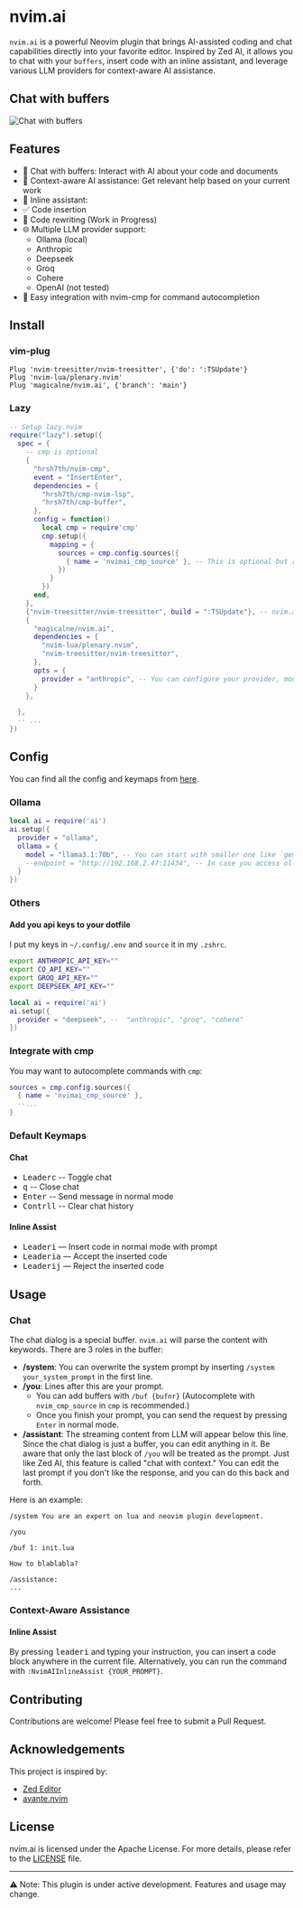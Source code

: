 # nvim.ai

`nvim.ai` is a powerful Neovim plugin that brings AI-assisted coding and chat capabilities directly into your favorite editor. Inspired by Zed AI, it allows you to chat with your `buffers`, insert code with an inline assistant, and leverage various LLM providers for context-aware AI assistance.

## Chat with buffers

![Chat with buffers](https://github.com/user-attachments/assets/32f9b649-32af-4a0c-8c79-be3647ccc953)

## Features

- 🤖 Chat with buffers: Interact with AI about your code and documents
- 🧠 Context-aware AI assistance: Get relevant help based on your current work
- 📝 Inline assistant:
 - ✅ Code insertion
 - 🚧 Code rewriting (Work in Progress)
- 🌐 Multiple LLM provider support:
   - Ollama (local)
   - Anthropic
   - Deepseek
   - Groq
   - Cohere
   - OpenAI (not tested)
- 🔧 Easy integration with nvim-cmp for command autocompletion

## Install

### vim-plug
```
Plug 'nvim-treesitter/nvim-treesitter', {'do': ':TSUpdate'}
Plug 'nvim-lua/plenary.nvim'
Plug 'magicalne/nvim.ai', {'branch': 'main'}
```

### Lazy

```Lua
-- Setup lazy.nvim
require("lazy").setup({
  spec = {
    -- cmp is optional
    {
      "hrsh7th/nvim-cmp",
      event = "InsertEnter",
      dependencies = {
        "hrsh7th/cmp-nvim-lsp",
        "hrsh7th/cmp-buffer",
      },
      config = function()
        local cmp = require'cmp'
        cmp.setup({
          mapping = {
            sources = cmp.config.sources({
              { name = 'nvimai_cmp_source' }, -- This is optional but recommended
            })
          }
        })
      end,
    },
    {"nvim-treesitter/nvim-treesitter", build = ":TSUpdate"}, -- nvim.ai depends on treesitter
    {
      "magicalne/nvim.ai",
      dependencies = {
        "nvim-lua/plenary.nvim",
        "nvim-treesitter/nvim-treesitter",
      },
      opts = {
        provider = "anthropic", -- You can configure your provider, model or keymaps here.
      }
    },

  },
  -- ...
})
```

## Config

You can find all the config and keymaps from [here](https://github.com/magicalne/nvim.ai/blob/main/lua/ai/config.lua#L16).

### Ollama

```Lua
local ai = require('ai')
ai.setup({
  provider = "ollama",
  ollama = {
    model = "llama3.1:70b", -- You can start with smaller one like `gemma2` or `llama3.1`
    --endpoint = "http://192.168.2.47:11434", -- In case you access ollama from another machine
  }
})
```

### Others

#### Add you api keys to your dotfile

I put my keys in `~/.config/.env` and `source` it in my `.zshrc`.

```sh
export ANTHROPIC_API_KEY=""
export CO_API_KEY=""
export GROQ_API_KEY=""
export DEEPSEEK_API_KEY=""
```

```Lua
local ai = require('ai')
ai.setup({
  provider = "deepseek", --  "anthropic", "groq", "cohere"
})
```

### Integrate with cmp

You may want to autocomplete commands with `cmp`:

```Lua
sources = cmp.config.sources({
  { name = 'nvimai_cmp_source' },
  --...
}
```

### Default Keymaps

#### Chat
- <kbd>Leader</kbd><kbd>c</kbd> -- Toggle chat
- <kbd>q</kbd> -- Close chat
- <kbd>Enter</kbd> -- Send message in normal mode
- <kbd>Contrl</kbd><kbd>l</kbd> -- Clear chat history

#### Inline Assist

- <kbd>Leader</kbd><kbd>i</kbd> — Insert code in normal mode with prompt
- <kbd>Leader</kbd><kbd>i</kbd><kbd>a</kbd> — Accept the inserted code
- <kbd>Leader</kbd><kbd>i</kbd><kbd>j</kbd> — Reject the inserted code

## Usage

### Chat

The chat dialog is a special buffer. `nvim.ai` will parse the content with keywords. There are 3 roles in the buffer:
- **/system**: You can overwrite the system prompt by inserting `/system your_system_prompt` in the first line.
- **/you**: Lines after this are your prompt.
  - You can add buffers with `/buf {bufnr}` (Autocomplete with `nvim_cmp_source` in `cmp` is recommended.)
  - Once you finish your prompt, you can send the request by pressing `Enter` in normal mode.
- **/assistant**: The streaming content from LLM will appear below this line.
Since the chat dialog is just a buffer, you can edit anything in it. Be aware that only the last block of `/you` will be treated as the prompt.
Just like Zed AI, this feature is called "chat with context." You can edit the last prompt if you don't like the response, and you can do this back and forth.

Here is an example:

```
/system You are an expert on lua and neovim plugin development.

/you

/buf 1: init.lua

How to blablabla?

/assistance:
...
```

### Context-Aware Assistance

#### Inline Assist

By pressing <kbd>leader</kbd><kbd>i</kbd> and typing your instruction, you can insert a code block anywhere in the current file.
Alternatively, you can run the command with `:NvimAIInlineAssist {YOUR_PROMPT}`.

## Contributing

Contributions are welcome! Please feel free to submit a Pull Request.

## Acknowledgements

This project is inspired by:
- [Zed Editor](https://zed.dev/)
- [avante.nvim](https://github.com/yetone/avante.nvim)

## License

nvim.ai is licensed under the Apache License. For more details, please refer to the [LICENSE](https://github.com/magicalne/nvim.ai/blob/main/LICENSE) file.


---

⚠️ Note: This plugin is under active development. Features and usage may change.
